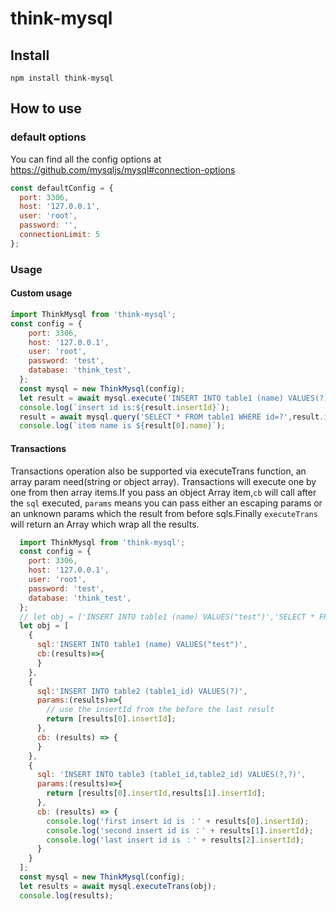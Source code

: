 # think-mysql

## Install

```
npm install think-mysql
```

## How to use

### default options

You can find all the config options at https://github.com/mysqljs/mysql#connection-options

```js
const defaultConfig = {
  port: 3306,
  host: '127.0.0.1',
  user: 'root',
  password: '',
  connectionLimit: 5
};
```

### Usage

#### Custom usage
```js
import ThinkMysql from 'think-mysql';
const config = {
    port: 3306,
    host: '127.0.0.1',
    user: 'root',
    password: 'test',
    database: 'think_test',
  };
  const mysql = new ThinkMysql(config);
  let result = await mysql.execute('INSERT INTO table1 (name) VALUES(?)','thinkjs');
  console.log(`insert id is:${result.insertId}`);
  result = await mysql.query('SELECT * FROM table1 WHERE id=?',result.insertId);
  console.log(`item name is ${result[0].name}`);
```

#### Transactions
Transactions operation also be supported via executeTrans function, an array param need(string or object array).
Transactions will execute one by one from then array items.If you pass an object Array item,`cb` will call after the `sql` executed,
`params` means you can pass either an escaping params or an unknown params which the result from before sqls.Finally 
`executeTrans` will return an Array which wrap all the results.

```js
  import ThinkMysql from 'think-mysql';
  const config = {
    port: 3306,
    host: '127.0.0.1',
    user: 'root',
    password: 'test',
    database: 'think_test',
  };
  // let obj = ['INSERT INTO table1 (name) VALUES("test")','SELECT * FROM table1',];
  let obj = [
    {
      sql:'INSERT INTO table1 (name) VALUES("test")',
      cb:(results)=>{
      }
    },
    {
      sql:'INSERT INTO table2 (table1_id) VALUES(?)',
      params:(results)=>{
        // use the insertId from the before the last result
        return [results[0].insertId];
      },
      cb: (results) => {
      }
    },
    {
      sql: 'INSERT INTO table3 (table1_id,table2_id) VALUES(?,?)',
      params:(results)=>{
        return [results[0].insertId,results[1].insertId];
      },
      cb: (results) => {
        console.log('first insert id is ：' + results[0].insertId);
        console.log('second insert id is ：' + results[1].insertId);
        console.log('last insert id is ：' + results[2].insertId);
      }
    }
  ];
  const mysql = new ThinkMysql(config);
  let results = await mysql.executeTrans(obj);
  console.log(results);
```